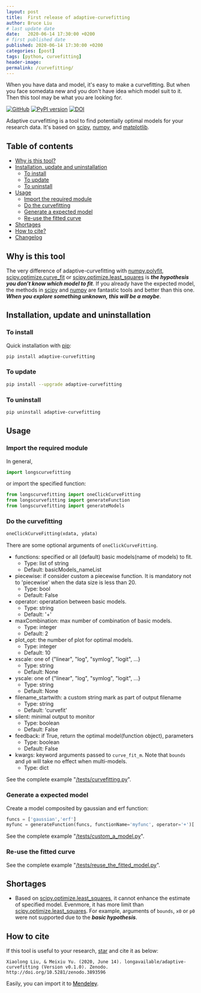 ```yaml
---
layout: post
title:  First release of adaptive-curvefitting
author: Bruce Liu
# last update date
date:   2020-06-14 17:30:00 +0200
# first published date
published: 2020-06-14 17:30:00 +0200
categories: [post]
tags: [python, curvefitting]
header-image: 
permalink: /curvefitting/
---
```

When you have data and model, it's easy to make a curvefitting. But when you face somedata new and you don't have idea which model suit to it. Then this tool may be what you are looking for.
<!--the above is the excerpt-->
<!--more-->
<!--the following is the text-->

[![GitHub](https://img.shields.io/badge/github%20host%3F-yes-green.svg)](https://github.com/longavailable/adaptive-curvefitting)
[![PyPI version](https://badge.fury.io/py/adaptive-curvefitting.svg)](https://badge.fury.io/py/adaptive-curvefitting)
[![DOI](https://zenodo.org/badge/DOI/10.5281/zenodo.3893596.svg)](https://doi.org/10.5281/zenodo.3893596)


Adaptive curvefitting is a tool to find potentially optimal models for your research data. It's based on [scipy], [numpy], and [matplotlib]. 

## Table of contents
- [Why is this tool?](#why-is-this-tool)
- [Installation, update and uninstallation](#installation--update-and-uninstallation)
  * [To install](#to-install)
  * [To update](#to-update)
  * [To uninstall](#to-uninstall)
- [Usage](#usage)
  * [Import the required module](#import-the-required-module)
  * [Do the curvefitting](#do-the-curvefitting)
  * [Generate a expected model](#generate-a-expected-model)
  * [Re-use the fitted curve](#re-use-the-fitted-curve)
- [Shortages](#shortages)
- [How to cite?](#how-to-cite)
- [Changelog](#changelog)

## Why is this tool

The very difference of adaptive-curvefitting with [numpy.polyfit], [scipy.optimize.curve_fit] or [scipy.optimize.least_squares] is ***the hypothesis you don’t know which model to fit***. If you already have the expected model, the methods in [scipy] and [numpy] are fantastic tools and better than this one. ***When you explore something unknown, this will be a maybe***.

## Installation, update and uninstallation

### To install

Quick installation with [pip]:
```bash
pip install adaptive-curvefitting
```

### To update

```bash
pip install --upgrade adaptive-curvefitting
```

### To uninstall

```bash
pip uninstall adaptive-curvefitting
```

## Usage

### Import the required module

In general,

```python
import longscurvefitting
```

or import the specified function:

```python
from longscurvefitting import oneClickCurveFitting
from longscurvefitting import generateFunction
from longscurvefitting import generateModels
```

### Do the curvefitting

```python
oneClickCurveFitting(xdata, ydata)
```

There are some optional arguments of `oneClickCurveFitting`. 
- functions: specified or all (default) basic models(name of models) to fit.
	- Type: list of string
	-	Default: basicModels_nameList
- piecewise: if consider custom a piecewise function. It is mandatory not to 'piecewise' when the data size is less than 20.
	- Type: bool
	- Default: False
- operator: operatation between basic models.
	- Type: string
	- Default: '+'
- maxCombination: max number of combination of basic models.
	- Type: integer
	- Default: 2
- plot_opt: the number of plot for optimal models.
	- Type: integer
	- Default: 10
- xscale: one of {"linear", "log", "symlog", "logit", ...}
	- Type: string
	- Default: None
- yscale: one of {"linear", "log", "symlog", "logit", ...}
	- Type: string
	- Default: None
- filename_startwith: a custom string mark as part of output filename
	- Type: string
	- Default: 'curvefit'
- silent: minimal output to monitor
	- Type: boolean
	- Default: False
- feedback: if True, return the optimal model(function object), parameters
	- Type: boolean
	- Default: False
- kwargs: keyword arguments passed to `curve_fit_m`. Note that `bounds` and `p0` will take no effect when multi-models.
	- Type: dict

See the complete example "[/tests/curvefitting.py]".

### Generate a expected model

Create a model composited by gaussian and erf function:

```python
funcs = ['gaussian','erf']
myfunc = generateFunction(funcs, functionName='myfunc', operator='+')['model']
```

See the complete example "[/tests/custom_a_model.py]".

### Re-use the fitted curve

See the complete example "[/tests/reuse_the_fitted_model.py]".

## Shortages

- Based on [scipy.optimize.least_squares], it cannot enhance the estimate of specified model. Evenmore, it has more limit than [scipy.optimize.least_squares]. 
For example, arguments of `bounds`, `x0` or `p0` were not supported due to the ***basic hypothesis***.

## How to cite

If this tool is useful to your research, 
<a class="github-button" href="https://github.com/longavailable/adaptive-curvefitting" aria-label="Star longavailable/adaptive-curvefitting on GitHub">star</a> and cite it as below:
```
Xiaolong Liu, & Meixiu Yu. (2020, June 14). longavailable/adaptive-curvefitting (Version v0.1.0). Zenodo. 
http://doi.org/10.5281/zenodo.3893596
```
Easily, you can import it to 
<a href="https://www.mendeley.com/import/?url=https://zenodo.org/record/3893596" class="eye-protector-processed" style="border-color: rgba(0, 0, 0, 0.35); color: rgb(0, 0, 0);"><i class="fa fa-external-link"></i> Mendeley</a>.


[scipy]: https://scipy.org/scipylib/
[numpy]: https://numpy.org/
[matplotlib]: https://matplotlib.org/
[scipy.optimize.curve_fit]: https://docs.scipy.org/doc/scipy/reference/generated/scipy.optimize.curve_fit.html
[numpy.polyfit]: https://numpy.org/doc/stable/reference/generated/numpy.polyfit.html?highlight=fit#numpy-polyfit
[scipy.optimize.least_squares]: https://docs.scipy.org/doc/scipy/reference/generated/scipy.optimize.least_squares.html
[pip]: https://pip.pypa.io/en/stable/
[/tests/curvefitting.py]: /tests/curvefitting.py
[/tests/custom_a_model.py]: /tests/custom_a_model.py
[/tests/reuse_the_fitted_model.py]: /tests/reuse_the_fitted_model.py